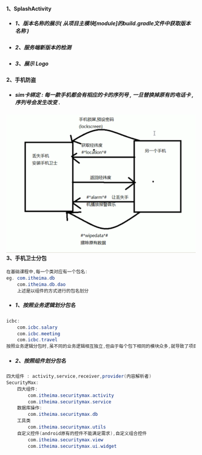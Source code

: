 #### 1、SplashActivity

* ##### 1、版本名称的展示\( 从项目主模块\[module\]的build.gradle文件中获取版本名称 \)
* ##### 2、服务端新版本的检测
* ##### 3、展示 Logo

#### 2、手机防盗

* ##### sim卡绑定 : 每一款手机都会有相应的卡的序列号 , 一旦替换掉原有的电话卡 , 序列号会发生改变 .

#### ![](/02.项目/01.手机卫士/assets/手机防盗需求分析.png)3、手机卫士分包

```java
在基础课程中,每一个类对应有一个包名:
eg. com.itheima.db
    com.itheima.db.dao
    上述是以组件的方式进行的包名划分
```

* ##### 1、按照业务逻辑划分包名

```java
icbc:
    com.icbc.salary
    com.icbc.meeting
    com.icbc.travel
按照业务逻辑分包时,虽不同的业务逻辑相互独立,但由于每个包下相同的模块众多,就导致了项目的体量过大.
```

* ##### 2、按照组件划分包名

```java
四大组件 : activity,service,receiver,provider(内容解析者)
SecurityMax:
    四大组件:
        com.itheima.securitymax.activity
        com.itheima.securitymax.service
    数据库操作:
        com.itheima.securitymax.db
    工具类
        com.itheima.securitymax.utils
    自定义控件(android原有的控件不能满足需求),自定义组合控件
        com.itheima.securitymax.view
        com.itheima.securitymax.ui.widget
```



